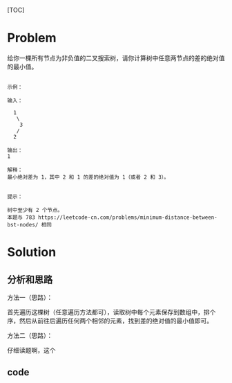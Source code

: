 [TOC]

# Problem

给你一棵所有节点为非负值的二叉搜索树，请你计算树中任意两节点的差的绝对值的最小值。



 ```

示例：

输入：

   1
    \
     3
    /
   2

输出：
1

解释：
最小绝对差为 1，其中 2 和 1 的差的绝对值为 1（或者 2 和 3）。


提示：

树中至少有 2 个节点。
本题与 783 https://leetcode-cn.com/problems/minimum-distance-between-bst-nodes/ 相同
 ```



# Solution

## 分析和思路

方法一（思路）：

首先遍历这棵树（任意遍历方法都可），读取树中每个元素保存到数组中，排个序，然后从前往后遍历任何两个相邻的元素，找到差的绝对值的最小值即可。

方法二（思路）：

仔细读题啊，这个



## code